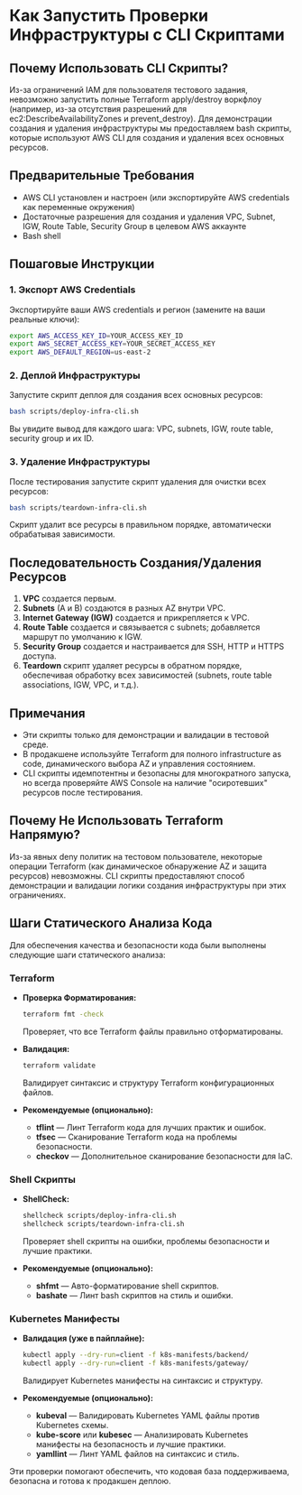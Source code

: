# Как Запустить Проверки Инфраструктуры с CLI Скриптами

## Почему Использовать CLI Скрипты?
Из-за ограничений IAM для пользователя тестового задания, невозможно запустить полные Terraform apply/destroy воркфлоу (например, из-за отсутствия разрешений для ec2:DescribeAvailabilityZones и prevent_destroy). Для демонстрации создания и удаления инфраструктуры мы предоставляем bash скрипты, которые используют AWS CLI для создания и удаления всех основных ресурсов.

## Предварительные Требования
- AWS CLI установлен и настроен (или экспортируйте AWS credentials как переменные окружения)
- Достаточные разрешения для создания и удаления VPC, Subnet, IGW, Route Table, Security Group в целевом AWS аккаунте
- Bash shell

## Пошаговые Инструкции

### 1. Экспорт AWS Credentials
Экспортируйте ваши AWS credentials и регион (замените на ваши реальные ключи):
```bash
export AWS_ACCESS_KEY_ID=YOUR_ACCESS_KEY_ID
export AWS_SECRET_ACCESS_KEY=YOUR_SECRET_ACCESS_KEY
export AWS_DEFAULT_REGION=us-east-2
```

### 2. Деплой Инфраструктуры
Запустите скрипт деплоя для создания всех основных ресурсов:
```bash
bash scripts/deploy-infra-cli.sh
```
Вы увидите вывод для каждого шага: VPC, subnets, IGW, route table, security group и их ID.

### 3. Удаление Инфраструктуры
После тестирования запустите скрипт удаления для очистки всех ресурсов:
```bash
bash scripts/teardown-infra-cli.sh
```
Скрипт удалит все ресурсы в правильном порядке, автоматически обрабатывая зависимости.

## Последовательность Создания/Удаления Ресурсов
1. **VPC** создается первым.
2. **Subnets** (A и B) создаются в разных AZ внутри VPC.
3. **Internet Gateway (IGW)** создается и прикрепляется к VPC.
4. **Route Table** создается и связывается с subnets; добавляется маршрут по умолчанию к IGW.
5. **Security Group** создается и настраивается для SSH, HTTP и HTTPS доступа.
6. **Teardown** скрипт удаляет ресурсы в обратном порядке, обеспечивая обработку всех зависимостей (subnets, route table associations, IGW, VPC, и т.д.).

## Примечания
- Эти скрипты только для демонстрации и валидации в тестовой среде.
- В продакшене используйте Terraform для полного infrastructure as code, динамического выбора AZ и управления состоянием.
- CLI скрипты идемпотентны и безопасны для многократного запуска, но всегда проверяйте AWS Console на наличие "осиротевших" ресурсов после тестирования.

## Почему Не Использовать Terraform Напрямую?
Из-за явных deny политик на тестовом пользователе, некоторые операции Terraform (как динамическое обнаружение AZ и защита ресурсов) невозможны. CLI скрипты предоставляют способ демонстрации и валидации логики создания инфраструктуры при этих ограничениях. 

## Шаги Статического Анализа Кода

Для обеспечения качества и безопасности кода были выполнены следующие шаги статического анализа:

### Terraform
- **Проверка Форматирования:**
  ```bash
  terraform fmt -check
  ```
  Проверяет, что все Terraform файлы правильно отформатированы.

- **Валидация:**
  ```bash
  terraform validate
  ```
  Валидирует синтаксис и структуру Terraform конфигурационных файлов.

- **Рекомендуемые (опционально):**
  - **tflint** — Линт Terraform кода для лучших практик и ошибок.
  - **tfsec** — Сканирование Terraform кода на проблемы безопасности.
  - **checkov** — Дополнительное сканирование безопасности для IaC.

### Shell Скрипты
- **ShellCheck:**
  ```bash
  shellcheck scripts/deploy-infra-cli.sh
  shellcheck scripts/teardown-infra-cli.sh
  ```
  Проверяет shell скрипты на ошибки, проблемы безопасности и лучшие практики.

- **Рекомендуемые (опционально):**
  - **shfmt** — Авто-форматирование shell скриптов.
  - **bashate** — Линт bash скриптов на стиль и ошибки.

### Kubernetes Манифесты
- **Валидация (уже в пайплайне):**
  ```bash
  kubectl apply --dry-run=client -f k8s-manifests/backend/
  kubectl apply --dry-run=client -f k8s-manifests/gateway/
  ```
  Валидирует Kubernetes манифесты на синтаксис и структуру.

- **Рекомендуемые (опционально):**
  - **kubeval** — Валидировать Kubernetes YAML файлы против Kubernetes схемы.
  - **kube-score** или **kubesec** — Анализировать Kubernetes манифесты на безопасность и лучшие практики.
  - **yamllint** — Линт YAML файлов на синтаксис и стиль.

Эти проверки помогают обеспечить, что кодовая база поддерживаема, безопасна и готова к продакшен деплою. 